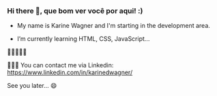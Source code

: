 ### Hi there 👋, que bom ver você por aqui! :)


- My name is Karine Wagner and I'm starting in the development area.

- I’m currently learning HTML, CSS, JavaScript...

🥰🚀👩🏼‍💻


👩🏼‍💻 You can contact me via Linkedin: https://www.linkedin.com/in/karinedwagner/

See you later... 😄


<!--
**karinewagner/karinewagner** is a ✨ _special_ ✨ repository because its `README.md` (this file) appears on your GitHub profile.

Here are some ideas to get you started:

- 🔭 I’m currently working on ...
- 🌱 I’m currently learning ...
- 👯 I’m looking to collaborate on ...
- 🤔 I’m looking for help with ...
- 💬 Ask me about ...
- 📫 How to reach me: ...
- 😄 Pronouns: ...
- ⚡ Fun fact: ...
-->
